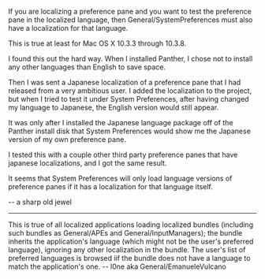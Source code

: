 If you are localizing a preference pane and you want to test the preference pane in the localized language, then General/SystemPreferences must also have a localization for that language.

This is true at least for Mac OS X 10.3.3 through 10.3.8.

I found this out the hard way.  When I installed Panther, I chose not to install any other languages than English to save space.

Then I was sent a Japanese localization of a preference pane that I had released from a very ambitious user.  I added the localization to the project, but when I tried to test it under System Preferences, after having changed my language to Japanese, the English version would still appear.

It was only after I installed the Japanese language package off of the Panther install disk that System Preferences would show me the Japanese version of my own preference pane.

I tested this with a couple other third party preference panes that have japanese localizations, and I got the same result.

It seems that System Preferences will only load language versions of preference panes if it has a localization for that language itself.

-- a sharp old jewel

----

This is true of all localized applications loading localized bundles (including such bundles as General/APEs and General/InputManagers); the bundle inherits the application's language (which might not be the user's preferred language), ignoring any other localization in the bundle. The user's list of preferred languages is browsed iif the bundle does not have a language to match the application's one. -- l0ne aka General/EmanueleVulcano